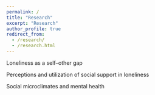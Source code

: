 ```yaml
---
permalink: /
title: "Research"
excerpt: "Research"
author_profile: true
redirect_from: 
  - /research/
  - /research.html
---
```


Loneliness as a self–other gap

Perceptions and utilization of social support in loneliness

Social microclimates and mental health

